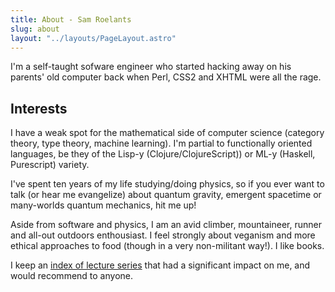 ```yaml
---
title: About - Sam Roelants
slug: about
layout: "../layouts/PageLayout.astro"
---
```


I'm a self-taught sofware engineer who started hacking away on his parents' old
computer back when Perl, CSS2 and XHTML were all the rage.

## Interests
I have a weak spot for the mathematical side of computer science
(category theory, type theory, machine learning). 
I'm partial to functionally oriented languages, be they of the Lisp-y 
(Clojure/ClojureScript)) or ML-y (Haskell, Purescript) variety.

I've spent ten years of my life studying/doing physics, so if you ever want to talk 
(or hear me evangelize) about quantum gravity, emergent spacetime or many-worlds
quantum mechanics, hit me up!

Aside from software and physics, I am an avid climber, mountaineer, runner
and all-out outdoors enthousiast. I feel strongly about veganism and 
more ethical approaches to food (though in a very non-militant way!).
I like books. 

I keep an [index of lecture series](/lectures) that had a significant impact on me, and would
recommend to anyone.
